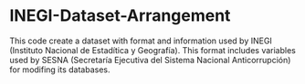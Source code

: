 # INEGI-Dataset-Arrangement
This code create a dataset with format and information used by INEGI (Instituto Nacional de Estadítica y Geografía). This format includes variables used by SESNA (Secretaría Ejecutiva del Sistema Nacional Anticorrupción) for modifing its databases. 
